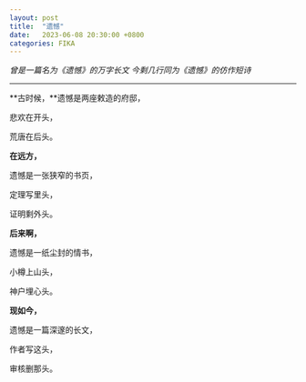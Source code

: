 ```yaml
---
layout: post
title:  "遗憾"
date:   2023-06-08 20:30:00 +0800
categories: FIKA
---
```


*曾是一篇名为《遗憾》的万字长文*
*今剩几行同为《遗憾》的仿作短诗*

---
**古时候，**遗憾是两座敕造的府邸，

悲欢在开头，

荒唐在后头。

**在远方，**

遗憾是一张狭窄的书页，

定理写里头，

证明剩外头。

**后来啊，**

遗憾是一纸尘封的情书，

小樽上山头，

神户埋心头。

**现如今，**

遗憾是一篇深邃的长文，

作者写这头，

审核删那头。